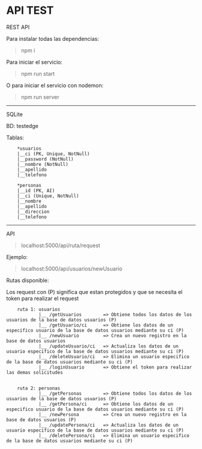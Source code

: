 # API TEST
 REST API
 
 Para instalar todas las dependencias:
 >npm i
 
 Para iniciar el servicio:
 >npm run start
 
 O para iniciar el servicio con nodemon:
 >npm run server
 
 --------------------------
 
 SQLite
 
 BD: testedge
 
 Tablas:
 
        *usuarios
        |__ci (PK, Unique, NotNull)
        |__password (NotNull)
        |__nombre (NotNull)
        |__apellido
        |__telefono
       
        *personas
        |__id (PK, AI)
        |__ci (Unique, NotNull)
        |__nombre
        |__apellido
        |__direccion
        |__telefono
        
--------------------------
 
 API
 
 >localhost:5000/api/ruta/request
 
 Ejemplo: 
 > localhost:5000/api/usuarios/newUsuario
 
 
 Rutas disponible:
 
 Los request con (P) significa que estan protegidos y que se necesita el token para realizar el request
 
        ruta 1: usuarios
                |__ /getUsuarios        => Obtiene todos los datos de los usuarios de la base de datos usuarios (P)
                |__ /getUsuario/ci      => Obtiene los datos de un especifico usuario de la base de datos usuarios mediante su ci (P)
                |__ /newUsuario         => Crea un nuevo registro en la base de datos usuarios
                |__ /updateUsuario/ci   => Actualiza los datos de un usuario especifico de la base de datos usuarios mediante su ci (P)
                |__ /deleteUsuario/ci   => Elimina un usuario especifico de la base de datos usuarios mediante su ci (P)
                |__ /loginUsuario       => Obtiene el token para realizar las demas solicitudes
                
                
        ruta 2: personas
                |__ /getPersonas        => Obtiene todos los datos de los usuarios de la base de datos usuarios (P)
                |__ /getPersona/ci      => Obtiene los datos de un especifico usuario de la base de datos usuarios mediante su ci (P)
                |__ /newPersona         => Crea un nuevo registro en la base de datos usuarios (P)
                |__ /updatePersona/ci   => Actualiza los datos de un usuario especifico de la base de datos usuarios mediante su ci (P)
                |__ /deletePersona/ci   => Elimina un usuario especifico de la base de datos usuarios mediante su ci (P)
 
